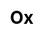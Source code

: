 ---
title: Ox
layout: zodiac/single
description: Zodiac information - Ox.
js: ["js/luck/constellation/single.js"]
css: ["css/luck/constellation/single.css"]
---